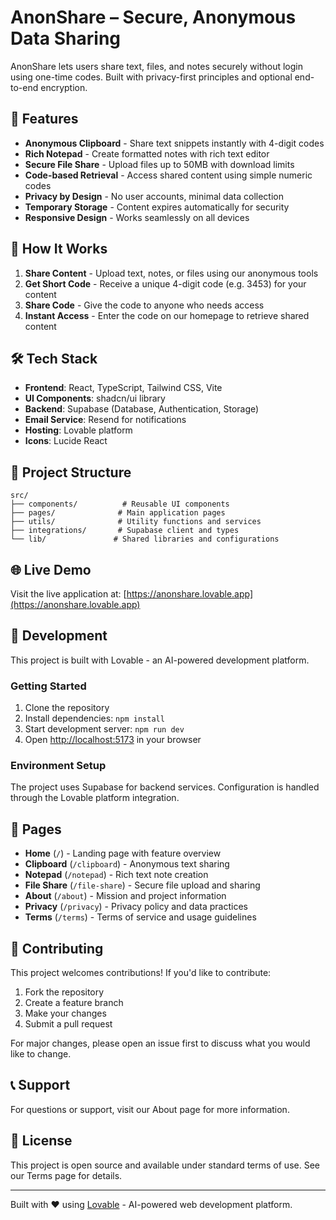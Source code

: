 
# AnonShare – Secure, Anonymous Data Sharing

AnonShare lets users share text, files, and notes securely without login using one-time codes. Built with privacy-first principles and optional end-to-end encryption.

## 🌟 Features

- **Anonymous Clipboard** - Share text snippets instantly with 4-digit codes
- **Rich Notepad** - Create formatted notes with rich text editor
- **Secure File Share** - Upload files up to 50MB with download limits
- **Code-based Retrieval** - Access shared content using simple numeric codes
- **Privacy by Design** - No user accounts, minimal data collection
- **Temporary Storage** - Content expires automatically for security
- **Responsive Design** - Works seamlessly on all devices

## 🚀 How It Works

1. **Share Content** - Upload text, notes, or files using our anonymous tools
2. **Get Short Code** - Receive a unique 4-digit code (e.g. 3453) for your content
3. **Share Code** - Give the code to anyone who needs access
4. **Instant Access** - Enter the code on our homepage to retrieve shared content

## 🛠 Tech Stack

- **Frontend**: React, TypeScript, Tailwind CSS, Vite
- **UI Components**: shadcn/ui library
- **Backend**: Supabase (Database, Authentication, Storage)
- **Email Service**: Resend for notifications
- **Hosting**: Lovable platform
- **Icons**: Lucide React

## 📁 Project Structure

```
src/
├── components/          # Reusable UI components
├── pages/              # Main application pages
├── utils/              # Utility functions and services
├── integrations/       # Supabase client and types
└── lib/               # Shared libraries and configurations
```

## 🌐 Live Demo

Visit the live application at: [https://anonshare.lovable.app](https://anonshare.lovable.app)

## 🔧 Development

This project is built with Lovable - an AI-powered development platform.

### Getting Started

1. Clone the repository
2. Install dependencies: `npm install`
3. Start development server: `npm run dev`
4. Open [http://localhost:5173](http://localhost:5173) in your browser

### Environment Setup

The project uses Supabase for backend services. Configuration is handled through the Lovable platform integration.

## 📄 Pages

- **Home** (`/`) - Landing page with feature overview
- **Clipboard** (`/clipboard`) - Anonymous text sharing
- **Notepad** (`/notepad`) - Rich text note creation
- **File Share** (`/file-share`) - Secure file upload and sharing
- **About** (`/about`) - Mission and project information
- **Privacy** (`/privacy`) - Privacy policy and data practices
- **Terms** (`/terms`) - Terms of service and usage guidelines

## 🤝 Contributing

This project welcomes contributions! If you'd like to contribute:

1. Fork the repository
2. Create a feature branch
3. Make your changes
4. Submit a pull request

For major changes, please open an issue first to discuss what you would like to change.

## 📞 Support

For questions or support, visit our About page for more information.

## 📜 License

This project is open source and available under standard terms of use. See our Terms page for details.

---

Built with ❤️ using [Lovable](https://lovable.dev) - AI-powered web development platform.
